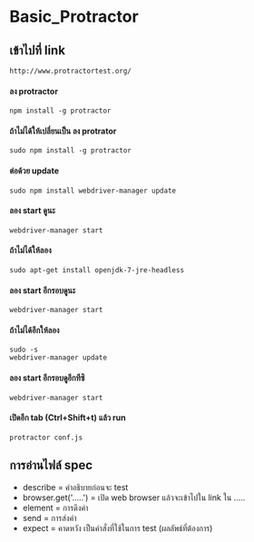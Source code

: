 # Basic_Protractor

## เข้าไปที่ link 
```
http://www.protractortest.org/
```
#### ลง protractor
```
npm install -g protractor
```
#### ถ้าไม่ได้ให้เปลี่ยนเป็น ลง protrator
```
sudo npm install -g protractor
```
#### ต่อด้วย update
```
sudo npm install webdriver-manager update
```
#### ลอง start ดูนะ
```
webdriver-manager start
```
#### ถ้าไม่ได้ให้ลอง
```
sudo apt-get install openjdk-7-jre-headless
```
#### ลอง start อีกรอบดูนะ
```
webdriver-manager start
```
#### ถ้าไม่ได้อีกให้ลอง
```
sudo -s
webdriver-manager update

```
#### ลอง start อีกรอบดูอีกทีซิ
```
webdriver-manager start
```
#### เปิดอีก tab (Ctrl+Shift+t) แล้ว run
```
protractor conf.js
```
## การอ่านไฟล์ spec
* describe = คำอธิบายก่อนจะ test
* browser.get('.....') = เปิด web browser แล้วจะเข้าไปใน link ใน .....
* element = การดึงค่า
* send = การส่งค่า
* expect = คาดหวัง เป็นคำสั่งที่ใช้ในการ test (ผลลัพธ์ที่ต้องการ)
